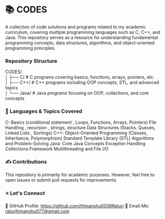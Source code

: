 # 📚 CODES
A collection of code solutions and programs related to my academic curriculum, covering multiple programming languages such as C, C++, and Java. This repository serves as a resource for understanding fundamental programming concepts, data structures, algorithms, and object-oriented programming principles.<br>

### Repository Structure
CODES/<br>
│
├── C/             # C programs covering basics, functions, arrays, pointers, etc.<br>
│
├── C++/           # C++ programs including OOP concepts, STL, and advanced topics<br>
│
└── Java/          # Java programs focusing on OOP, collections, and core concepts<br>

### 🚀 Languages & Topics Covered
C:
Basics (conditional statement , Loops, Functions, Arrays, Pointers)
File Handling , recursion , strings, structure
Data Structures (Stacks, Queues, Linked Lists , Sortings)
C++:
Object-Oriented Programming (Classes, Inheritance, Polymorphism)
Standard Template Library (STL)
Algorithms and Problem-Solving
Java:
Core Java Concepts
Exception Handling
Collections Framework
Multithreading and File I/O
### ✍️ Contributions
This repository is primarily for academic purposes. However, feel free to open issues or submit pull requests for improvements.
### ⭐️ Let's Connect
🔗 GitHub Profile: https://github.com/Himanshu0508Raturi
📧 Email Me: raturihimanshu077@gmail.com
